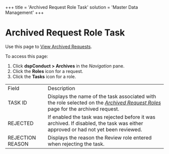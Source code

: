 +++
title = 'Archived Request Role Task'
solution = 'Master Data Management'
+++

# Archived Request Role Task

<div class="use">

Use this page to [View Archived
Requests](../Use_Cases/View_Archived_Requests_DGE.htm).

</div>

To access this page:

1.  Click <span style="font-weight: bold;">dspConduct \> Archives</span>
    in the <span style="font-style: italic;">Navigation</span> pane.
2.  Click the <span style="font-weight: bold;">Roles</span> icon for a
    request.
3.  Click the <span style="font-weight: bold;">Tasks</span> icon for a
    role.

|                  |                                                                                                                                                                                                     |
| ---------------- | --------------------------------------------------------------------------------------------------------------------------------------------------------------------------------------------------- |
| Field            | Description                                                                                                                                                                                         |
| TASK ID          | Displays the name of the task associated with the role selected on the <span style="font-style: italic;">[Archived Request Roles](Archived_Request_Roles.htm)</span> page for the archived request. |
| REJECTED         | If enabled the task was rejected before it was archived. If disabled, the task was either approved or had not yet been reviewed.                                                                    |
| REJECTION REASON | Displays the reason the Review role entered when rejecting the task.                                                                                                                                |
